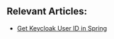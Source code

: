 
## Relevant Articles:
- [Get Keycloak User ID in Spring](https://www.baeldung.com/spring-keycloak-get-user-id)
